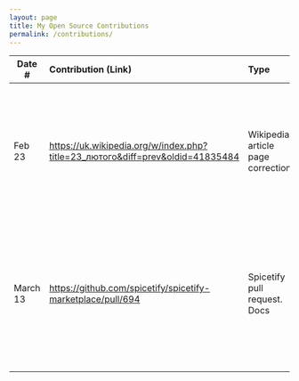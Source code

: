 ```yaml
---
layout: page
title: My Open Source Contributions
permalink: /contributions/
---
```


<!--
Type of the contribution should be "Wikipedia edit", "OpenStreet Map feature", "Documentation", "Course website", "Blog",
"Browser Add-on", etc.

The description should include a brief summary of what you did.

The link should bring us to a public page that shows your contribution. 

Replace the first row with your own contribution. 

WHEN MAKING CONTRIBUTIONS, ADD THEM HERE
-->





| Date #       | Contribution (Link)  | Type  | Description |
|---|:---|:---|:---|
| Feb 23   | https://uk.wikipedia.org/w/index.php?title=23_лютого&diff=prev&oldid=41835484    | Wikipedia article page correction    |   I added missing Ukrainian national holiday to the list of national holidays. This was done in Ukrainian Language   |
|   March 13  |  https://github.com/spicetify/spicetify-marketplace/pull/694   |   Spicetify pull request. Docs  |   Created the pull request (was merged) into Spicetify Marketplace Repo. Included fixing a few links and adding some  |
|     |     |     |      |

